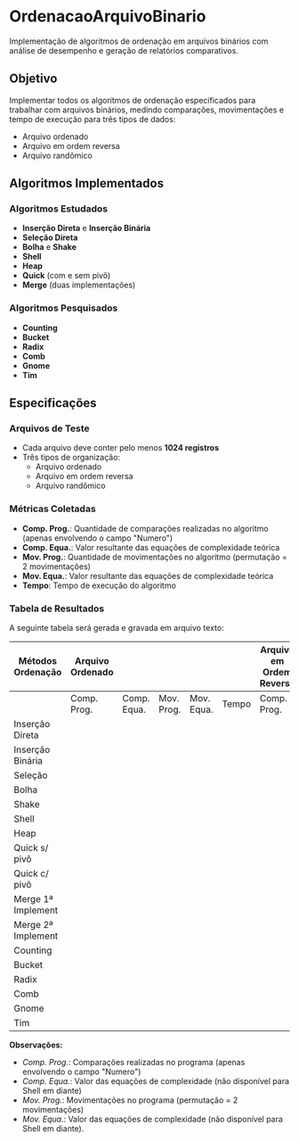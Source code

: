 # OrdenacaoArquivoBinario

Implementação de algoritmos de ordenação em arquivos binários com análise de desempenho e geração de relatórios comparativos.

## Objetivo

Implementar todos os algoritmos de ordenação especificados para trabalhar com arquivos binários, medindo comparações, movimentações e tempo de execução para três tipos de dados:
- Arquivo ordenado
- Arquivo em ordem reversa  
- Arquivo randômico

## Algoritmos Implementados

### Algoritmos Estudados
- **Inserção Direta** e **Inserção Binária**
- **Seleção Direta**
- **Bolha** e **Shake**
- **Shell**
- **Heap**
- **Quick** (com e sem pivô)
- **Merge** (duas implementações)

### Algoritmos Pesquisados
- **Counting**
- **Bucket**
- **Radix**
- **Comb**
- **Gnome**
- **Tim**

## Especificações

### Arquivos de Teste
- Cada arquivo deve conter pelo menos **1024 registros**
- Três tipos de organização:
  - Arquivo ordenado
  - Arquivo em ordem reversa
  - Arquivo randômico

### Métricas Coletadas
- **Comp. Prog.**: Quantidade de comparações realizadas no algoritmo (apenas envolvendo o campo "Numero")
- **Comp. Equa.**: Valor resultante das equações de complexidade teórica
- **Mov. Prog.**: Quantidade de movimentações no algoritmo (permutação = 2 movimentações)
- **Mov. Equa.**: Valor resultante das equações de complexidade teórica
- **Tempo**: Tempo de execução do algoritmo

### Tabela de Resultados

A seguinte tabela será gerada e gravada em arquivo texto:

| Métodos Ordenação | Arquivo Ordenado | | | | | Arquivo em Ordem Reversa | | | | | Arquivo Randômico | | | | |
|-------------------|----------|----------|----------|----------|----------|----------|----------|----------|----------|----------|----------|----------|----------|----------|----------|
| | Comp. Prog. | Comp. Equa. | Mov. Prog. | Mov. Equa. | Tempo | Comp. Prog. | Comp. Equa. | Mov. Prog. | Mov. Equa. | Tempo | Comp. Prog. | Comp. Equa. | Mov. Prog. | Mov. Equa. | Tempo |
| Inserção Direta | | | | | | | | | | | | | | | |
| Inserção Binária | | | | | | | | | | | | | | | |
| Seleção | | | | | | | | | | | | | | | |
| Bolha | | | | | | | | | | | | | | | |
| Shake | | | | | | | | | | | | | | | |
| Shell | | | | | | | | | | | | | | | |
| Heap | | | | | | | | | | | | | | | |
| Quick s/ pivô | | | | | | | | | | | | | | | |
| Quick c/ pivô | | | | | | | | | | | | | | | |
| Merge 1ª Implement | | | | | | | | | | | | | | | |
| Merge 2ª Implement | | | | | | | | | | | | | | | |
| Counting | | | | | | | | | | | | | | | |
| Bucket | | | | | | | | | | | | | | | |
| Radix | | | | | | | | | | | | | | | |
| Comb | | | | | | | | | | | | | | | |
| Gnome | | | | | | | | | | | | | | | |
| Tim | | | | | | | | | | | | | | | |

**Observações:**
- *Comp. Prog.*: Comparações realizadas no programa (apenas envolvendo o campo "Numero")
- *Comp. Equa.*: Valor das equações de complexidade (não disponível para Shell em diante)
- *Mov. Prog.*: Movimentações no programa (permutação = 2 movimentações)
- *Mov. Equa.*: Valor das equações de complexidade (não disponível para Shell em diante).
